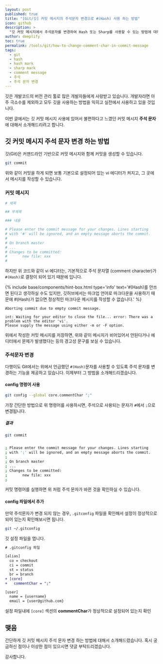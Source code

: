 ```yaml
---
layout: post
published: true
title: "[Git/깃] 커밋 메시지의 주석문자 변경으로 #(Hash) 사용 하는 방법"
icon: github
description: >
  "깃 커밋 메시지에서 주석문자를 변경하여 Hash 또는 Sharp를 사용할 수 있는 방법에 대해서 소개합니다."
author: deeplify
toc: true
permalink: /tools/git/how-to-change-comment-char-in-commit-message
tags:
  - git
  - hash
  - hash mark
  - sharp mark
  - comment message
  - 주석
  - 주석 문자 변경
---
```


깃은 개발코드의 버전 관리 툴로 많은 개발자들에게 사랑받고 있습니다. 개발자라면 아주 극소수를 제외하고 모두 깃을 사용하는 방법을 익히고 실전에서 사용하고 있을 것입니다.

이번 글에서는 깃 커밋 메시지 사용에 있어서 불편하다고 느꼈던 커밋 메시지 **주석 문자**에 대해서 소개해드리려고 합니다.

## 깃 커밋 메시지 주석 문자 변경 하는 방법

깃(Git)은 커맨드라인 기반으로 커밋 메시지와 함께 커밋을 생성할 수 있습니다.

```bash
git commit
```

위와 같이 커밋을 하게 되면 보통 기본으로 설정되어 있는 vi 에디터가 켜지고, 그 곳에서 메시지를 작성할 수 있습니다.

### 커밋 메시지

```bash
# 제목

## 부제목

### 내용

# Please enter the commit message for your changes. Lines starting
# with '#' will be ignored, and an empty message aborts the commit.
#
# On branch master
# ...
# Changes to be committed:
#       new file: xxx
#
```

하지만 위 코드와 같이 vi 에디터는, 기본적으로 주석 문자열 (comment character)가 `#(Hash)`로 결정이 되어 있기 때문에 입니다.

{% include base/components/hint-box.html type='info' text='#(Hash)를 안쓰면 된다고 생각하실 수도 있지만, 깃허브에서는 마크업 언어로 마크다운을 사용하기 때문에 #(Hash)가 없으면 정상적인 마크다운 메시지를 작성할 수 없습니다.' %}

```text
Aborting commit due to empty commit message.
```

```text
int: Waiting for your editor to close the file... error: There was a problem with the editor 'vi'.
Please supply the message using either -m or -F option.
```

위에서 작성한 커밋 메시지를 저장하면, 위와 같이 메시지가 비어있어서 안된다거나 에디터에서 문제가 발생했다는 등의 경고성 문구를 보실 수 있습니다.

### 주석문자 변경

다행이도 Git에서는 위에서 언급했던 `#(Hash)`문자를 사용할 수 있도록 주석 문자를 변경하는 기능을 제공하고 있습니다. 이제부터 그 방법을 소개해드리겠습니다.

#### config 명령어 사용

```bash
git config --global core.commentChar ";"
```

가장 간단한 방법으로 위 명령어를 사용하시면, 주석으로 사용되는 문자가 `#`에서 `;`으로 변경됩니다.

##### 결과

```bash
git commit
```

```bash

; Please enter the commit message for your changes. Lines starting
; with ';' will be ignored, and an empty message aborts the commit.
;
; On branch master
; ...
; Changes to be committed:
;       new file: xxx
;
```

커밋 명령어를 실행하면 위 처럼 주석 문자가 바뀐 것을 확인하실 수 있습니다.

#### config 파일에서 추가

만약 주석문자가 변경 되지 않는 경우, `.gitconfig` 파일을 확인해서 설정이 정상적으로 되어 있는지 확인해보시면 됩니다.

```bash
git ~/.gitconfig
```

깃 설정 파일을 엽니다.

```diff
# .gitconfig 파일

[alias]
  co = checkout
  ci = commit
  st = status
  br = branch
+ [core]
+   commentChar = ";"

[user]
  name = {username}
  email = {user@github.com}
```

설정 파일내에 `[core]` 섹션의 **commentChar**가 정상적으로 설정되어 있는지 확인

## 맺음

간단하게 깃 커밋 메시지 주석 문자 변경 하는 방법에 대해서 소개해드렸습니다. 혹시 궁금하신 점이나 이상한 점이 있으시면 댓글 부탁드리겠습니다.

감사합니다.
